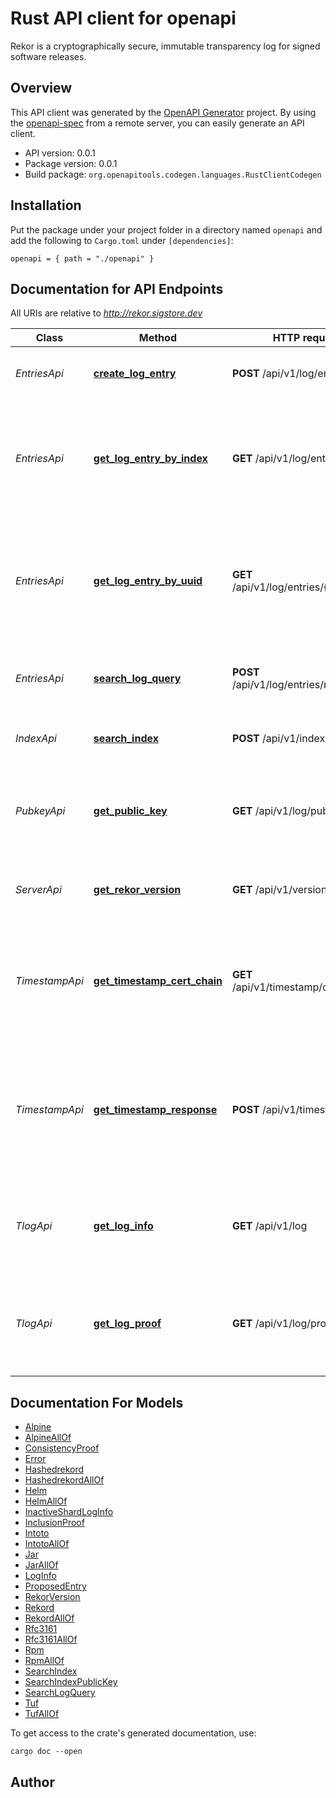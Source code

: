 # Rust API client for openapi

Rekor is a cryptographically secure, immutable transparency log for signed software releases.


## Overview

This API client was generated by the [OpenAPI Generator](https://openapi-generator.tech) project.  By using the [openapi-spec](https://openapis.org) from a remote server, you can easily generate an API client.

- API version: 0.0.1
- Package version: 0.0.1
- Build package: `org.openapitools.codegen.languages.RustClientCodegen`

## Installation

Put the package under your project folder in a directory named `openapi` and add the following to `Cargo.toml` under `[dependencies]`:

```
openapi = { path = "./openapi" }
```

## Documentation for API Endpoints

All URIs are relative to *http://rekor.sigstore.dev*

Class | Method | HTTP request | Description
------------ | ------------- | ------------- | -------------
*EntriesApi* | [**create_log_entry**](docs/EntriesApi.md#create_log_entry) | **POST** /api/v1/log/entries | Creates an entry in the transparency log
*EntriesApi* | [**get_log_entry_by_index**](docs/EntriesApi.md#get_log_entry_by_index) | **GET** /api/v1/log/entries | Retrieves an entry and inclusion proof from the transparency log (if it exists) by index
*EntriesApi* | [**get_log_entry_by_uuid**](docs/EntriesApi.md#get_log_entry_by_uuid) | **GET** /api/v1/log/entries/{entryUUID} | Get log entry and information required to generate an inclusion proof for the entry in the transparency log
*EntriesApi* | [**search_log_query**](docs/EntriesApi.md#search_log_query) | **POST** /api/v1/log/entries/retrieve | Searches transparency log for one or more log entries
*IndexApi* | [**search_index**](docs/IndexApi.md#search_index) | **POST** /api/v1/index/retrieve | Searches index by entry metadata
*PubkeyApi* | [**get_public_key**](docs/PubkeyApi.md#get_public_key) | **GET** /api/v1/log/publicKey | Retrieve the public key that can be used to validate the signed tree head
*ServerApi* | [**get_rekor_version**](docs/ServerApi.md#get_rekor_version) | **GET** /api/v1/version | Get the current version of the rekor server
*TimestampApi* | [**get_timestamp_cert_chain**](docs/TimestampApi.md#get_timestamp_cert_chain) | **GET** /api/v1/timestamp/certchain | Retrieve the certfiicate chain for timestamping that can be used to validate trusted timestamps
*TimestampApi* | [**get_timestamp_response**](docs/TimestampApi.md#get_timestamp_response) | **POST** /api/v1/timestamp | Generates a new timestamp response and creates a new log entry for the timestamp in the transparency log
*TlogApi* | [**get_log_info**](docs/TlogApi.md#get_log_info) | **GET** /api/v1/log | Get information about the current state of the transparency log
*TlogApi* | [**get_log_proof**](docs/TlogApi.md#get_log_proof) | **GET** /api/v1/log/proof | Get information required to generate a consistency proof for the transparency log


## Documentation For Models

 - [Alpine](docs/Alpine.md)
 - [AlpineAllOf](docs/AlpineAllOf.md)
 - [ConsistencyProof](docs/ConsistencyProof.md)
 - [Error](docs/Error.md)
 - [Hashedrekord](docs/Hashedrekord.md)
 - [HashedrekordAllOf](docs/HashedrekordAllOf.md)
 - [Helm](docs/Helm.md)
 - [HelmAllOf](docs/HelmAllOf.md)
 - [InactiveShardLogInfo](docs/InactiveShardLogInfo.md)
 - [InclusionProof](docs/InclusionProof.md)
 - [Intoto](docs/Intoto.md)
 - [IntotoAllOf](docs/IntotoAllOf.md)
 - [Jar](docs/Jar.md)
 - [JarAllOf](docs/JarAllOf.md)
 - [LogInfo](docs/LogInfo.md)
 - [ProposedEntry](docs/ProposedEntry.md)
 - [RekorVersion](docs/RekorVersion.md)
 - [Rekord](docs/Rekord.md)
 - [RekordAllOf](docs/RekordAllOf.md)
 - [Rfc3161](docs/Rfc3161.md)
 - [Rfc3161AllOf](docs/Rfc3161AllOf.md)
 - [Rpm](docs/Rpm.md)
 - [RpmAllOf](docs/RpmAllOf.md)
 - [SearchIndex](docs/SearchIndex.md)
 - [SearchIndexPublicKey](docs/SearchIndexPublicKey.md)
 - [SearchLogQuery](docs/SearchLogQuery.md)
 - [Tuf](docs/Tuf.md)
 - [TufAllOf](docs/TufAllOf.md)


To get access to the crate's generated documentation, use:

```
cargo doc --open
```

## Author



